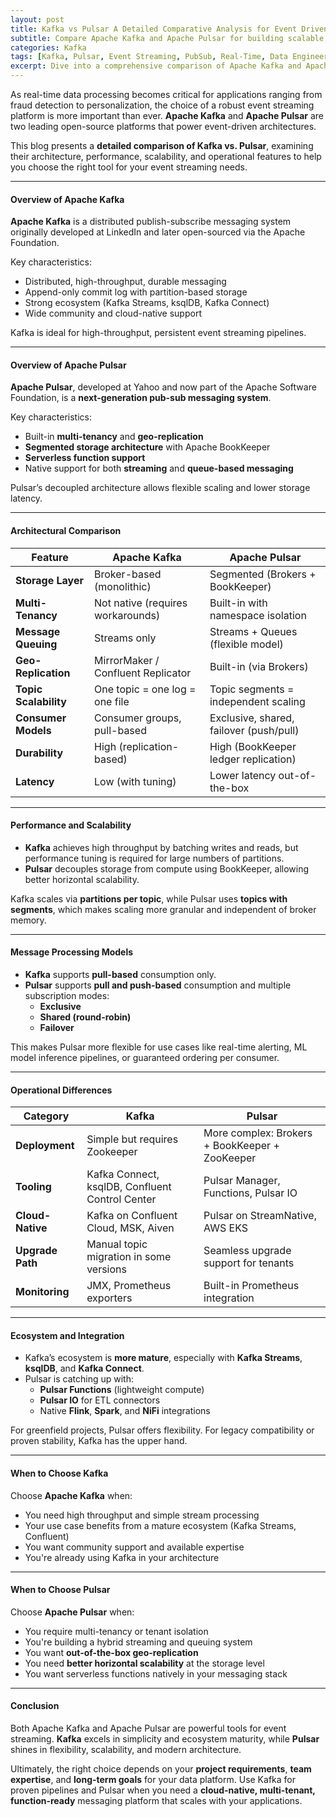 ```yaml
---
layout: post
title: Kafka vs Pulsar A Detailed Comparative Analysis for Event Driven Systems
subtitle: Compare Apache Kafka and Apache Pulsar for building scalable, real-time event-driven architectures
categories: Kafka
tags: [Kafka, Pulsar, Event Streaming, PubSub, Real-Time, Data Engineering, Messaging Systems]
excerpt: Dive into a comprehensive comparison of Apache Kafka and Apache Pulsar to understand their architectures, strengths, and trade-offs for building modern event-driven systems.
---
```

As real-time data processing becomes critical for applications ranging from fraud detection to personalization, the choice of a robust event streaming platform is more important than ever. **Apache Kafka** and **Apache Pulsar** are two leading open-source platforms that power event-driven architectures.

This blog presents a **detailed comparison of Kafka vs. Pulsar**, examining their architecture, performance, scalability, and operational features to help you choose the right tool for your event streaming needs.

---

#### Overview of Apache Kafka

**Apache Kafka** is a distributed publish-subscribe messaging system originally developed at LinkedIn and later open-sourced via the Apache Foundation.

Key characteristics:
- Distributed, high-throughput, durable messaging
- Append-only commit log with partition-based storage
- Strong ecosystem (Kafka Streams, ksqlDB, Kafka Connect)
- Wide community and cloud-native support

Kafka is ideal for high-throughput, persistent event streaming pipelines.

---

#### Overview of Apache Pulsar

**Apache Pulsar**, developed at Yahoo and now part of the Apache Software Foundation, is a **next-generation pub-sub messaging system**.

Key characteristics:
- Built-in **multi-tenancy** and **geo-replication**
- **Segmented storage architecture** with Apache BookKeeper
- **Serverless function support**
- Native support for both **streaming** and **queue-based messaging**

Pulsar’s decoupled architecture allows flexible scaling and lower storage latency.

---

#### Architectural Comparison

| Feature                   | Apache Kafka                          | Apache Pulsar                         |
|---------------------------|----------------------------------------|----------------------------------------|
| **Storage Layer**         | Broker-based (monolithic)              | Segmented (Brokers + BookKeeper)       |
| **Multi-Tenancy**         | Not native (requires workarounds)      | Built-in with namespace isolation      |
| **Message Queuing**       | Streams only                           | Streams + Queues (flexible model)      |
| **Geo-Replication**       | MirrorMaker / Confluent Replicator     | Built-in (via Brokers)                 |
| **Topic Scalability**     | One topic = one log = one file         | Topic segments = independent scaling   |
| **Consumer Models**       | Consumer groups, pull-based            | Exclusive, shared, failover (push/pull)|
| **Durability**            | High (replication-based)               | High (BookKeeper ledger replication)   |
| **Latency**               | Low (with tuning)                      | Lower latency out-of-the-box           |

---

#### Performance and Scalability

- **Kafka** achieves high throughput by batching writes and reads, but performance tuning is required for large numbers of partitions.
- **Pulsar** decouples storage from compute using BookKeeper, allowing better horizontal scalability.

Kafka scales via **partitions per topic**, while Pulsar uses **topics with segments**, which makes scaling more granular and independent of broker memory.

---

#### Message Processing Models

- **Kafka** supports **pull-based** consumption only.
- **Pulsar** supports **pull and push-based** consumption and multiple subscription modes:
  - **Exclusive**
  - **Shared (round-robin)**
  - **Failover**

This makes Pulsar more flexible for use cases like real-time alerting, ML model inference pipelines, or guaranteed ordering per consumer.

---

#### Operational Differences

| Category             | Kafka                                       | Pulsar                                      |
|----------------------|---------------------------------------------|---------------------------------------------|
| **Deployment**        | Simple but requires Zookeeper               | More complex: Brokers + BookKeeper + ZooKeeper |
| **Tooling**           | Kafka Connect, ksqlDB, Confluent Control Center | Pulsar Manager, Functions, Pulsar IO         |
| **Cloud-Native**      | Kafka on Confluent Cloud, MSK, Aiven        | Pulsar on StreamNative, AWS EKS             |
| **Upgrade Path**      | Manual topic migration in some versions     | Seamless upgrade support for tenants        |
| **Monitoring**        | JMX, Prometheus exporters                   | Built-in Prometheus integration             |

---

#### Ecosystem and Integration

- Kafka’s ecosystem is **more mature**, especially with **Kafka Streams**, **ksqlDB**, and **Kafka Connect**.
- Pulsar is catching up with:
  - **Pulsar Functions** (lightweight compute)
  - **Pulsar IO** for ETL connectors
  - Native **Flink**, **Spark**, and **NiFi** integrations

For greenfield projects, Pulsar offers flexibility. For legacy compatibility or proven stability, Kafka has the upper hand.

---

#### When to Choose Kafka

Choose **Apache Kafka** when:
- You need high throughput and simple stream processing
- Your use case benefits from a mature ecosystem (Kafka Streams, Confluent)
- You want community support and available expertise
- You're already using Kafka in your architecture

---

#### When to Choose Pulsar

Choose **Apache Pulsar** when:
- You require multi-tenancy or tenant isolation
- You're building a hybrid streaming and queuing system
- You want **out-of-the-box geo-replication**
- You need **better horizontal scalability** at the storage level
- You want serverless functions natively in your messaging stack

---

#### Conclusion

Both Apache Kafka and Apache Pulsar are powerful tools for event streaming. **Kafka** excels in simplicity and ecosystem maturity, while **Pulsar** shines in flexibility, scalability, and modern architecture.

Ultimately, the right choice depends on your **project requirements**, **team expertise**, and **long-term goals** for your data platform. Use Kafka for proven pipelines and Pulsar when you need a **cloud-native, multi-tenant, function-ready** messaging platform that scales with your applications.
